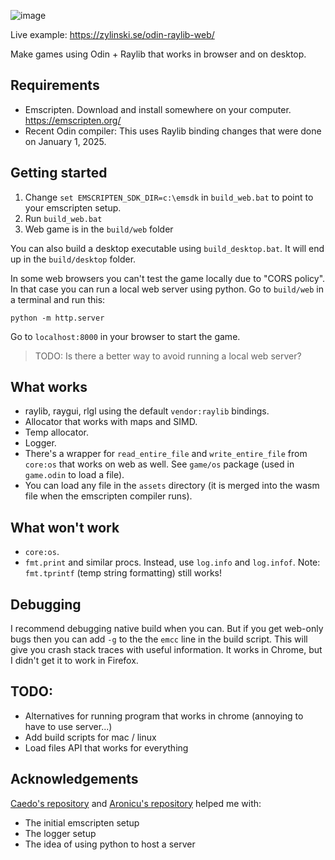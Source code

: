 ![image](https://github.com/user-attachments/assets/0ed449ff-ae6f-4336-aa26-02df5928f263)

Live example: https://zylinski.se/odin-raylib-web/

Make games using Odin + Raylib that works in browser and on desktop.

## Requirements

- Emscripten. Download and install somewhere on your computer. https://emscripten.org/
- Recent Odin compiler: This uses Raylib binding changes that were done on January 1, 2025.

## Getting started

1. Change `set EMSCRIPTEN_SDK_DIR=c:\emsdk` in `build_web.bat` to point to your emscripten setup.
2. Run `build_web.bat`
3. Web game is in the `build/web` folder

You can also build a desktop executable using `build_desktop.bat`. It will end up in the `build/desktop` folder.

In some web browsers you can't test the game locally due to "CORS policy". In that case you can run a local web server using python. Go to `build/web` in a terminal and run this:
```
python -m http.server
```
Go to `localhost:8000` in your browser to start the game.

> TODO: Is there a better way to avoid running a local web server?

## What works

- raylib, raygui, rlgl using the default `vendor:raylib` bindings.
- Allocator that works with maps and SIMD.
- Temp allocator.
- Logger.
- There's a wrapper for `read_entire_file` and `write_entire_file` from `core:os` that works on web as well. See `game/os` package (used in `game.odin` to load a file).
- You can load any file in the `assets` directory (it is merged into the wasm file when the emscripten compiler runs).

## What won't work

- `core:os`.
- `fmt.print` and similar procs. Instead, use `log.info` and `log.infof`. Note: `fmt.tprintf` (temp string formatting) still works!

## Debugging

I recommend debugging native build when you can. But if you get web-only bugs then you can add `-g` to the the `emcc` line in the build script. This will give you crash stack traces with useful information. It works in Chrome, but I didn't get it to work in Firefox.

## TODO:
- Alternatives for running program that works in chrome (annoying to have to use server...)
- Add build scripts for mac / linux
- Load files API that works for everything

## Acknowledgements
[Caedo's repository](https://github.com/Caedo/raylib_wasm_odin) and [Aronicu's repository](https://github.com/Aronicu/Raylib-WASM) helped me with:
- The initial emscripten setup
- The logger setup
- The idea of using python to host a server
